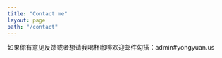 ```yaml
---
title: "Contact me"
layout: page
path: "/contact"
---
```


如果你有意见反馈或者想请我喝杯咖啡欢迎邮件勾搭：admin#yongyuan.us